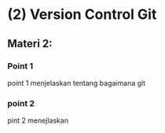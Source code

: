 # (2) Version Control Git

## Materi 2:
 
### Point 1

point 1 menjelaskan tentang bagaimana git

### point 2 

pint 2 menejlaskan
